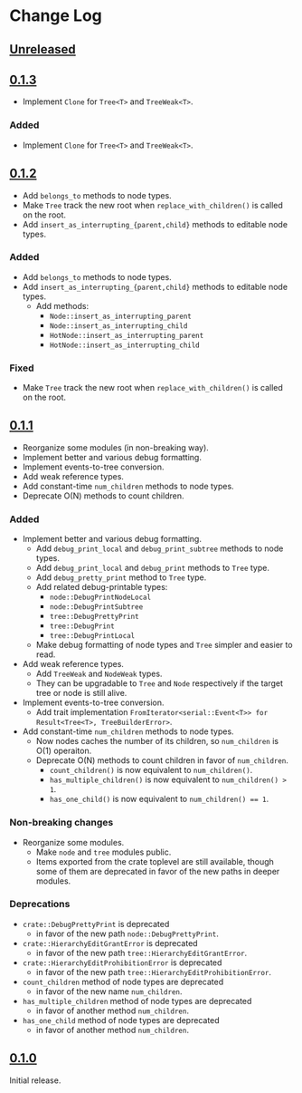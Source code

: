 # Change Log

## [Unreleased]

## [0.1.3]
* Implement `Clone` for `Tree<T>` and `TreeWeak<T>`.

### Added
* Implement `Clone` for `Tree<T>` and `TreeWeak<T>`.


## [0.1.2]

* Add `belongs_to` methods to node types.
* Make `Tree` track the new root when `replace_with_children()` is called on the root.
* Add `insert_as_interrupting_{parent,child}` methods to editable node types.

### Added
* Add `belongs_to` methods to node types.
* Add `insert_as_interrupting_{parent,child}` methods to editable node types.
    + Add methods:
        - `Node::insert_as_interrupting_parent`
        - `Node::insert_as_interrupting_child`
        - `HotNode::insert_as_interrupting_parent`
        - `HotNode::insert_as_interrupting_child`

### Fixed
* Make `Tree` track the new root when `replace_with_children()` is called on the root.


## [0.1.1]

* Reorganize some modules (in non-breaking way).
* Implement better and various debug formatting.
* Implement events-to-tree conversion.
* Add weak reference types.
* Add constant-time `num_children` methods to node types.
* Deprecate O(N) methods to count children.

### Added
* Implement better and various debug formatting.
    + Add `debug_print_local` and `debug_print_subtree` methods to node types.
    + Add `debug_print_local` and `debug_print` methods to `Tree` type.
    + Add `debug_pretty_print` method to `Tree` type.
    + Add related debug-printable types:
        - `node::DebugPrintNodeLocal`
        - `node::DebugPrintSubtree`
        - `tree::DebugPrettyPrint`
        - `tree::DebugPrint`
        - `tree::DebugPrintLocal`
    + Make debug formatting of node types and `Tree` simpler and easier to read.
* Add weak reference types.
    + Add `TreeWeak` and `NodeWeak` types.
    + They can be upgradable to `Tree` and `Node` respectively if the target
      tree or node is still alive.
* Implement events-to-tree conversion.
    + Add trait implementation
      `FromIterator<serial::Event<T>> for Result<Tree<T>, TreeBuilderError>`.
* Add constant-time `num_children` methods to node types.
    + Now nodes caches the number of its children, so `num_children` is O(1)
      operaiton.
    + Deprecate O(N) methods to count children in favor of `num_children`.
        + `count_children()` is now equivalent to `num_children()`.
        + `has_multiple_children()` is now equivalent to `num_children() > 1`.
        + `has_one_child()` is now equivalent to `num_children() == 1`.

### Non-breaking changes
* Reorganize some modules.
    + Make `node` and `tree` modules public.
    + Items exported from the crate toplevel are still available, though some of
      them are deprecated in favor of the new paths in deeper modules.

### Deprecations
* `crate::DebugPrettyPrint` is deprecated
    + in favor of the new path `node::DebugPrettyPrint`.
* `crate::HierarchyEditGrantError` is deprecated
    + in favor of the new path `tree::HierarchyEditGrantError`.
* `crate::HierarchyEditProhibitionError` is deprecated
    + in favor of the new path `tree::HierarchyEditProhibitionError`.
* `count_children` method of node types are deprecated
    + in favor of the new name `num_children`.
* `has_multiple_children` method of node types are deprecated
    + in favor of another method `num_children`.
* `has_one_child` method of node types are deprecated
    + in favor of another method `num_children`.


## [0.1.0]

Initial release.

[Unreleased]: <https://gitlab.com/nop_thread/dendron/-/compare/v0.1.3...develop>
[0.1.3]: <https://gitlab.com/nop_thread/dendron/-/tags/v0.1.3>
[0.1.2]: <https://gitlab.com/nop_thread/dendron/-/tags/v0.1.2>
[0.1.1]: <https://gitlab.com/nop_thread/dendron/-/tags/v0.1.1>
[0.1.0]: <https://gitlab.com/nop_thread/dendron/-/tags/v0.1.0>
